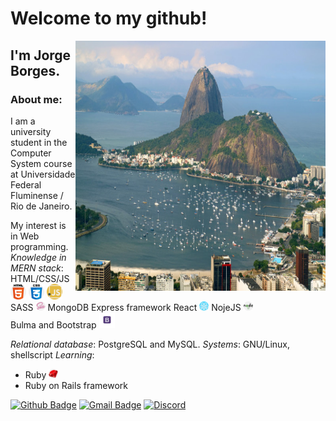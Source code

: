 # Welcome to my github!
<img align="right" width="400" height="400" src="public/images/vista-do-morro-do-corcovado-brasil.jpg">

## I'm **Jorge Borges**.

### About me:

I am a university student in the Computer System course at Universidade Federal Fluminense / Rio de Janeiro. 
    
My interest is in Web programming.
*Knowledge in MERN stack*:
    HTML/CSS/JS <img width="25" height="25" src="public/images/html-5.png"> <img width="25" height="25" src="public/images/css3_brand.png"> <img width="25" height="25" src="public/images/javascript_brand.png">
    SASS <img width="15" height="15" src="public/images/sass_brand.png">
    MongoDB 
    Express framework 
    React <img width="15" height="15" src="public/images/react_brand.png"> 
    NojeJS <img width="15" height="15" src="public/images/nodejs_brand.png">              
    Bulma and Bootstrap <img width="25" height="25" src="public/images/bootstrap_brand.png">

*Relational database*: PostgreSQL and MySQL.
*Systems*: GNU/Linux, shellscript 
*Learning*:
<ul>
    <li>Ruby <img width="15" height="15" src="public/images/ruby_brand.png"> </li>
    <li> Ruby on Rails framework</li>
</ul>

[![Github Badge](https://img.shields.io/badge/-Github-000?style=flat-square&logo=Github&logoColor=white&link=link_do_seu_perfil_no_github)](https://github.com/JorgeLAB/) [![Gmail Badge](https://img.shields.io/badge/-Gmail-c14438?style=flat-square&logo=Gmail&logoColor=white&link=mailto:seu_email)](mailto:jorgeborgesdev@gmail.com) [![Discord](https://img.shields.io/discord/760987427166748723.svg?label=&logo=discord&logoColor=ffffff&color=7389D8&labelColor=6A7EC2)](https://discord.com/channels/760987427166748723)
